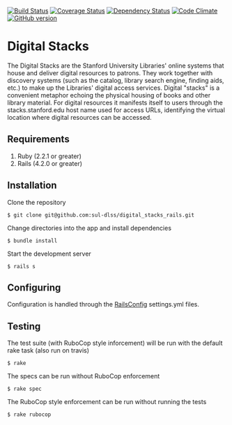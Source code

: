 [![Build Status](https://travis-ci.org/sul-dlss/digital_stacks_rails.svg?branch=master)](https://travis-ci.org/sul-dlss/digital_stacks_rails)
[![Coverage Status](https://coveralls.io/repos/sul-dlss/digital_stacks_rails/badge.svg)](https://coveralls.io/r/sul-dlss/digital_stacks_rails)
[![Dependency Status](https://gemnasium.com/sul-dlss/digital_stacks_rails.svg)](https://gemnasium.com/sul-dlss/digital_stacks_rails)
[![Code Climate](https://codeclimate.com/github/sul-dlss/digital_stacks_rails/badges/gpa.svg)](https://codeclimate.com/github/sul-dlss/digital_stacks_rails)
[![GitHub version](https://badge.fury.io/gh/sul-dlss%2Fdigital_stacks_rails.svg)](https://badge.fury.io/gh/sul-dlss%2Fdigital_stacks_rails)

# Digital Stacks

The Digital Stacks are the Stanford University Libraries' online systems that house and deliver digital resources to patrons. They work together with discovery systems (such as the catalog, library search engine, finding aids, etc.) to make up the Libraries' digital access services. Digital "stacks" is a convenient metaphor echoing the physical housing of books and other library material. For digital resources it manifests itself to users through the stacks.stanford.edu host name used for access URLs, identifying the virtual location where digital resources can be accessed.

## Requirements

1. Ruby (2.2.1 or greater)
2. Rails (4.2.0 or greater)

## Installation

Clone the repository

    $ git clone git@github.com:sul-dlss/digital_stacks_rails.git

Change directories into the app and install dependencies

    $ bundle install

Start the development server

    $ rails s

## Configuring

Configuration is handled through the [RailsConfig](/railsconfig/config) settings.yml files.

## Testing

The test suite (with RuboCop style inforcement) will be run with the default rake task (also run on travis)

    $ rake

The specs can be run without RuboCop enforcement

    $ rake spec

The RuboCop style enforcement can be run without running the tests

    $ rake rubocop
